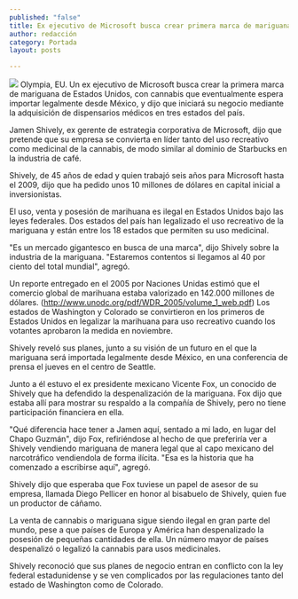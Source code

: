```yaml
---
published: "false"
title: Ex ejecutivo de Microsoft busca crear primera marca de mariguana de EU
author: redacción
category: Portada
layout: posts

---
```


![](http://i.imgur.com/LlaSa4Dm.jpg)
Olympia, EU. Un ex ejecutivo de Microsoft busca crear la primera marca de mariguana de Estados Unidos, con cannabis que eventualmente espera importar legalmente desde México, y dijo que iniciará su negocio mediante la adquisición de dispensarios médicos en tres estados del país.

Jamen Shively, ex gerente de estrategia corporativa de Microsoft, dijo que pretende que su empresa se convierta en líder tanto del uso recreativo como medicinal de la cannabis, de modo similar al dominio de Starbucks en la industria de café.

Shively, de 45 años de edad y quien trabajó seis años para Microsoft hasta el 2009, dijo que ha pedido unos 10 millones de dólares en capital inicial a inversionistas.

El uso, venta y posesión de marihuana es ilegal en Estados Unidos bajo las leyes federales. Dos estados del país han legalizado el uso recreativo de la mariguana y están entre los 18 estados que permiten su uso medicinal.

"Es un mercado gigantesco en busca de una marca", dijo Shively sobre la industria de la mariguana. "Estaremos contentos si llegamos al 40 por ciento del total mundial", agregó.

Un reporte entregado en el 2005 por Naciones Unidas estimó que el comercio global de marihuana estaba valorizado en 142.000 millones de dólares. (http://www.unodc.org/pdf/WDR_2005/volume_1_web.pdf) Los estados de Washington y Colorado se convirtieron en los primeros de Estados Unidos en legalizar la marihuana para uso recreativo cuando los votantes aprobaron la medida en noviembre.

Shively reveló sus planes, junto a su visión de un futuro en el que la mariguana será importada legalmente desde México, en una conferencia de prensa el jueves en el centro de Seattle.

Junto a él estuvo el ex presidente mexicano Vicente Fox, un conocido de Shively que ha defendido la despenalización de la mariguana. Fox dijo que estaba allí para mostrar su respaldo a la compañía de Shively, pero no tiene participación financiera en ella.

"Qué diferencia hace tener a Jamen aquí, sentado a mi lado, en lugar del Chapo Guzmán", dijo Fox, refiriéndose al hecho de que preferiría ver a Shively vendiendo mariguana de manera legal que al capo mexicano del narcotráfico vendiendola de forma ilícita. "Esa es la historia que ha comenzado a escribirse aquí", agregó.

Shively dijo que esperaba que Fox tuviese un papel de asesor de su empresa, llamada Diego Pellicer en honor al bisabuelo de Shively, quien fue un productor de cáñamo.

La venta de cannabis o mariguana sigue siendo ilegal en gran parte del mundo, pese a que países de Europa y América han despenalizado la posesión de pequeñas cantidades de ella. Un número mayor de países despenalizó o legalizó la cannabis para usos medicinales.

Shively reconoció que sus planes de negocio entran en conflicto con la ley federal estadunidense y se ven complicados por las regulaciones tanto del estado de Washington como de Colorado.
